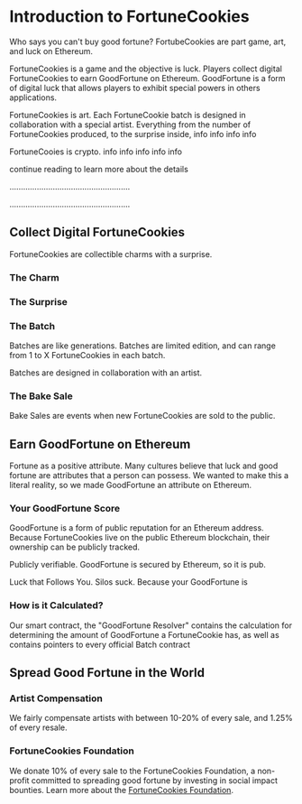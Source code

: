 # Introduction to FortuneCookies
Who says you can't buy good fortune? FortubeCookies are part game, art, and luck on Ethereum.

FortuneCookies is a game and the objective is luck. Players collect digital FortuneCookies to earn GoodFortune on Ethereum. GoodFortune is a form of digital luck that allows players to exhibit special powers in others applications.

FortuneCookies is art. Each FortuneCookie batch is designed in collaboration with a special artist. Everything from the number of FortuneCookies produced, to the surprise inside, 
info
info
info
info

FortuneCooies is crypto.
info
info
info
info
info


continue reading to learn more about the details

.....................................................


.....................................................


## Collect Digital FortuneCookies
FortuneCookies are collectible charms with a surprise.

### The Charm

### The Surprise

### The Batch
Batches are like generations. Batches are limited edition, and can range from 1 to X FortuneCookies in each batch.

Batches are designed in collaboration with an artist.

### The Bake Sale
Bake Sales are events when new FortuneCookies are sold to the public. 

## Earn GoodFortune on Ethereum
Fortune as a positive attribute. Many cultures believe that luck and good fortune are attributes that a person can possess. We wanted to make this a literal reality, so we made GoodFortune an attribute on Ethereum.

### Your GoodFortune Score

GoodFortune is a form of public reputation for an Ethereum address. Because FortuneCookies live on the public Ethereum blockchain, their ownership can be publicly tracked. 

Publicly verifiable. GoodFortune is secured by Ethereum, so it is pub.

Luck that Follows You. Silos suck. Because your GoodFortune is 

### How is it Calculated?
Our smart contract, the "GoodFortune Resolver" contains the calculation for determining the amount of GoodFortune a FortuneCookie has, as well as contains pointers to every official Batch contract

## Spread Good Fortune in the World

### Artist Compensation
We fairly compensate artists with between 10-20% of every sale, and 1.25% of every resale.

### FortuneCookies Foundation
We donate 10% of every sale to the FortuneCookies Foundation, a non-profit committed to spreading good fortune by investing in social impact bounties. Learn more about the [FortuneCookies Foundation](http://fortunecookies.foundation).





